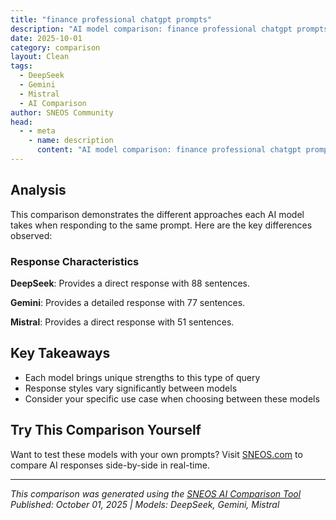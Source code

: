 ```yaml
---
title: "finance professional chatgpt prompts"
description: "AI model comparison: finance professional chatgpt prompts..."
date: 2025-10-01
category: comparison
layout: Clean
tags:
  - DeepSeek
  - Gemini
  - Mistral
  - AI Comparison
author: SNEOS Community
head:
  - - meta
    - name: description
      content: "AI model comparison: finance professional chatgpt prompts..."
---
```


<ChatComparison
  title="finance professional chatgpt prompts"
  prompt="finance professional chatgpt prompts"
  :responses='{
    "DeepSeek": "Of course. Here is a comprehensive guide to ChatGPT prompts for finance professionals, categorized by role and function.\n\nThe key to success with ChatGPT in finance is **specificity and context**. Don\u0027t ask vague questions; provide data, define your role, and state your goal.\n\n### **Golden Rules for Effective Finance Prompts**\n\n1.  **Assign a Role:** \u0022Act as a seasoned financial analyst for a Fortune 500 company...\u0022\n2.  **Provide Context:** \u0022Given a 10% market downturn, rising interest rates, and a client with a moderate risk tolerance...\u0022\n3.  **Define the Output:** \u0022Create a bulleted list,\u0022 \u0022Generate a table,\u0022 \u0022Write a 3-paragraph email,\u0022 \u0022Provide a Python script outline.\u0022\n4.  **Iterate:** Use the output to ask more refined follow-up questions.\n\n---\n\n### **Category 1: Financial Analysis \u0026 Modeling**\n\n**Use Case:** Accelerating initial research, brainstorming drivers, and drafting model structures.\n\n*   **Drafting a 3-Statement Model:**\n    \u003E \u0022Act as a financial modeling expert. I am building a 3-statement model for a SaaS company. List the top 10 key drivers and assumptions I should include in my model, such as Monthly Recurring Revenue (MRR), Churn Rate, and Customer Acquisition Cost (CAC). Organize them into a table with columns: \u0027Assumption\u0027, \u0027Description\u0027, \u0027Impacted Statement (IS/BS/CF)\u0027.\u0022\n\n*   **Analyzing Financial Ratios:**\n    \u003E \u0022I have a company with the following metrics: Current Ratio = 1.8, Debt-to-Equity = 0.6, ROE = 15%, and Net Profit Margin = 8%. Compare these ratios to industry averages for the consumer staples sector. Highlight potential strengths and weaknesses and suggest three questions I should investigate further.\u0022\n\n*   **DCF Model Assumptions:**\n    \u003E \u0022I am performing a DCF valuation for a mature manufacturing company. Outline a step-by-step process for estimating the Weighted Average Cost of Capital (WACC). Include the formulas for Cost of Equity (using CAPM) and Cost of Debt. Ask me for the specific inputs you need to calculate it.\u0022\n\n*   **Scenario Analysis:**\n    \u003E \u0022Create a scenario analysis for a project with a base-case NPV of $2M. Show me a table with a bull case (\u002B20% revenue growth, -2% discount rate) and a bear case (-10% revenue growth, \u002B3% discount rate). Explain the primary risk factors driving the variance in outcomes.\u0022\n\n---\n\n### **Category 2: Investment Research \u0026 Due Diligence**\n\n**Use Case:** Generating investment theses, identifying risks, and structuring research reports.\n\n*   **Generating an Investment Thesis:**\n    \u003E \u0022Act as a hedge fund analyst. Draft a one-page investment memo \u0027pitch\u0027 for [Company Name]. The structure should include: 1) Thesis Summary, 2) Industry Overview \u0026 Tailwinds, 3) Company\u0027s Competitive Moats, 4) Key Financial Highlights, and 5) Primary Risks and Mitigations.\u0022\n\n*   **SWOT Analysis:**\n    \u003E \u0022Perform a SWOT analysis for a company like [Company Name] that is launching a new AI-powered product in a competitive market. Be critical and focus on executable insights, not just generic statements.\u0022\n\n*   **Competitive Landscape:**\n    \u003E \u0022List the top 5 public competitors to [Company Name]. For each, provide their key financial metrics (market cap, P/E ratio, profit margin) and a brief description of their strategic positioning relative to [Company Name].\u0022\n\n*   **Red Flag Identification:**\n    \u003E \u0022I am conducting due diligence on a potential acquisition target. List 10 financial and operational red flags I should look for in the data room, such as consistently declining free cash flow, frequent one-time restructuring charges, or high customer concentration.\u0022\n\n---\n\n### **Category 3: Corporate Finance \u0026 Strategy**\n\n**Use Case:** Supporting internal decision-making, capital allocation, and strategic planning.\n\n*   **Capital Allocation Framework:**\n    \u003E \u0022Our company has $500M in excess cash. Outline a framework for capital allocation, weighing the pros and cons of different options: share buybacks, dividend increases, M\u0026A, or paying down debt. Provide a decision matrix based on our current debt level and growth prospects.\u0022\n\n*   **M\u0026A Synergy Analysis:**\n    \u003E \u0022We are considering acquiring a smaller competitor. List and categorize potential revenue synergies (e.g., cross-selling) and cost synergies (e.g., SG\u0026A reduction) we should model. For each, suggest a method for quantifying the synergy.\u0022\n\n*   **IPO Preparation:**\n    \u003E \u0022Act as an investment banker. What are the key milestones and preparation steps a private company needs to complete 24 months, 12 months, and 6 months before an IPO? Create a high-level timeline.\u0022\n\n*   **Investor Presentation Outline:**\n    \u003E \u0022Create a detailed outline for a Q3 earnings call presentation for a retail company that missed revenue estimates but beat on profitability. The tone should be confident and address the miss head-on. Include slides for \u0027Key Messages\u0027, \u0027Market Update\u0027, \u0027Financial Performance\u0027, and \u0027Revised Guidance\u0027.\u0022\n\n---\n\n### **Category 4: Risk Management \u0026 Compliance**\n\n**Use Case:** Identifying, categorizing, and communicating risks.\n\n*   **Risk Register:**\n    \u003E \u0022Generate a risk register template for a new international expansion project. The template should include columns for: Risk ID, Risk Description, Category (Operational, Financial, Regulatory), Likelihood, Impact, Mitigation Strategy, and Owner.\u0022\n\n*   **Compliance Checklist:**\n    \u003E \u0022Create a high-level checklist for ensuring AML (Anti-Money Laundering) and KYC (Know Your Customer) compliance for a new digital banking product.\u0022\n\n*   **Market Risk Explanation:**\n    \u003E \u0022Explain the concept of Value at Risk (VaR) to a non-finance executive. Use a simple analogy and avoid complex math. Focus on what it measures and its limitations.\u0022\n\n---\n\n### **Category 5: Communication \u0026 Reporting**\n\n**Use Case:** Drafting emails, reports, and summaries for different audiences.\n\n*   **Executive Summary:**\n    \u003E \u0022Summarize the following quarterly financial results [paste data or text] into a 3-bullet point executive summary for the CEO. Focus on the \u0027so what\u0027\u2014key drivers and implications.\u0022\n\n*   **Client Email (Bad News):**\n    \u003E \u0022Draft a professional email to a client explaining that their portfolio has underperformed the benchmark due to sector-specific headwinds. The tone should be empathetic, transparent, and reaffirm the long-term strategy. Do not use financial jargon.\u0022\n\n*   **Board Report Section:**\n    \u003E \u0022Write the \u0027Market Outlook\u0027 section for a board of directors report. The current environment is characterized by high inflation and potential recession. Keep it to two paragraphs: one on challenges and one on opportunities.\u0022\n\n*   **Simplifying a Complex Concept:**\n    \u003E \u0022Explain how a swap contract works, using an analogy of two farmers (one growing wheat, one growing corn) who want to diversify their risk. Make it easy for a new analyst to understand.\u0022\n\n---\n\n### **Category 6: Personal Productivity \u0026 Skill Development**\n\n**Use Case:** Learning, coding, and improving workflow.\n\n*   **Excel / Google Sheets Formula Help:**\n    \u003E \u0022I have a column of dates in Column A and transaction amounts in Column B. What is the Excel formula to sum the amounts for a specific month and year (e.g., March 2024)?\u0022\n\n*   **Python / R Script Outline:**\n    \u003E \u0022I want to pull stock price data for [Ticker] from Yahoo Finance using Python. Provide a step-by-step outline of the code using the \u0060yfinance\u0060 library, including how to handle the data and calculate simple daily returns.\u0022\n\n*   **Learning a New Topic:**\n    \u003E \u0022I want to understand the intricacies of the Volcker Rule. Create a structured learning path: start with a one-sentence definition, then three key components, and finally, the main criticisms from the banking industry.\u0022\n\nBy using these structured prompts, you can transform ChatGPT from a simple chatbot into a powerful, AI-powered assistant that enhances your productivity, deepens your analysis, and improves your communication.",
    "Gemini": "Okay, here are some ChatGPT prompts tailored for finance professionals, categorized by area of focus. I\u0027ve included prompts that range from generating ideas and content to assisting with analysis and decision-making.\n\n**I. Investment Management \u0026 Portfolio Strategy**\n\n*   **Idea Generation:**\n    *   \u0022Generate 5 unique investment strategies incorporating current macroeconomic trends like [Inflation, Interest Rate Hikes, Supply Chain Disruptions].\u0022\n    *   \u0022What are some potential investment opportunities within the [Renewable Energy/Artificial Intelligence/Cybersecurity] sector that are currently undervalued based on [P/E Ratio, Growth Potential, Technological Advancement]?\u0022\n    *   \u0022Brainstorm 10 alternative investment ideas suitable for a high-net-worth individual with a long-term investment horizon and a moderate risk tolerance. Focus on diversification and potential for capital appreciation.\u0022\n    *   \u0022What are some potential downside risks to investing in [Company Name/Sector] and how can they be mitigated?\u0022\n    *   \u0022Suggest 3-5 socially responsible investment options that align with [Specific ESG Criteria, e.g., Climate Change Mitigation, Ethical Labor Practices].\u0022\n*   **Portfolio Analysis \u0026 Optimization:**\n    *   \u0022Analyze the risk-adjusted performance of a portfolio consisting of [Specific Assets and Weights] over the past 5 years, considering [Sharpe Ratio, Sortino Ratio, Treynor Ratio, and Maximum Drawdown].\u0022\n    *   \u0022Given a client\u0027s risk profile of [Risk Tolerance Level, Investment Horizon, Financial Goals], recommend an optimal asset allocation strategy across [Asset Classes] using [Modern Portfolio Theory/Black-Litterman Model].\u0022\n    *   \u0022Suggest improvements to a portfolio that is overweight in [Specific Sector] and underweight in [Another Sector] to improve diversification and reduce concentration risk.\u0022\n    *   \u0022Simulate the impact of a [Market Correction/Interest Rate Hike/Geopolitical Event] on a portfolio with the following characteristics: [Asset Allocation, Beta, Duration].\u0022\n    *   \u0022Generate a report comparing the performance of my portfolio against a benchmark of [Index Name] over the past [Time Period].\u0022\n*   **Market Commentary \u0026 Research:**\n    *   \u0022Provide a concise summary of the key drivers behind the recent volatility in the [Specific Market/Asset Class].\u0022\n    *   \u0022Analyze the potential impact of [Federal Reserve Policy/Government Regulation/Technological Disruption] on the [Specific Industry/Sector].\u0022\n    *   \u0022Summarize the consensus forecasts for [Key Economic Indicators] and discuss the potential implications for investment strategy.\u0022\n    *   \u0022Develop a detailed analysis of [Company Name]\u0027s financial performance, including a SWOT analysis and valuation using [DCF, Relative Valuation].\u0022\n    *   \u0022Research the current trends and future outlook for the [Specific Commodity/Currency] market.\u0022\n\n**II. Corporate Finance \u0026 Financial Planning**\n\n*   **Financial Modeling \u0026 Analysis:**\n    *   \u0022Build a financial model to project the cash flows of [Company Name] over the next 5 years, incorporating assumptions for [Revenue Growth, Operating Expenses, Capital Expenditures].\u0022\n    *   \u0022Perform a sensitivity analysis on a financial model to assess the impact of changes in [Key Assumptions] on [Net Present Value, Internal Rate of Return].\u0022\n    *   \u0022Calculate the weighted average cost of capital (WACC) for [Company Name] based on its capital structure and cost of debt and equity.\u0022\n    *   \u0022Analyze the financial viability of a potential [Merger/Acquisition/Investment Project] using [NPV, IRR, Payback Period] criteria.\u0022\n    *   \u0022Create a break-even analysis for a new product launch, considering fixed and variable costs, and determine the sales volume required to achieve profitability.\u0022\n*   **Capital Structure \u0026 Funding:**\n    *   \u0022Evaluate the optimal capital structure for [Company Name], considering its industry, financial performance, and risk profile.\u0022\n    *   \u0022Compare the pros and cons of different funding options, such as [Debt Financing, Equity Financing, Venture Capital], for a growing business.\u0022\n    *   \u0022Develop a pitch deck for a company seeking [Specific Amount] in funding from [Type of Investor].\u0022\n    *   \u0022Outline the key terms and conditions to consider when negotiating a loan agreement with a bank.\u0022\n*   **Financial Planning \u0026 Advice:**\n    *   \u0022Develop a comprehensive financial plan for a client with the following characteristics: [Age, Income, Assets, Liabilities, Goals, Risk Tolerance].\u0022\n    *   \u0022Advise a client on the optimal strategy for managing their retirement savings, considering [Tax Implications, Investment Options, Withdrawal Strategies].\u0022\n    *   \u0022Recommend strategies for reducing tax liabilities, such as [Tax-Advantaged Accounts, Deductions, Credits].\u0022\n    *   \u0022Evaluate the affordability of purchasing a home based on a client\u0027s income, expenses, and credit score.\u0022\n    *   \u0022Assess the insurance needs of a family and recommend appropriate coverage levels for [Life Insurance, Disability Insurance, Health Insurance].\u0022\n\n**III. Risk Management \u0026 Compliance**\n\n*   **Risk Identification \u0026 Assessment:**\n    *   \u0022Identify the key risks facing a financial institution, including [Credit Risk, Market Risk, Operational Risk, Liquidity Risk, Reputational Risk].\u0022\n    *   \u0022Assess the potential impact and likelihood of each risk and develop a risk mitigation plan.\u0022\n    *   \u0022Conduct a stress test on a portfolio to evaluate its resilience to adverse market conditions.\u0022\n    *   \u0022Analyze the regulatory landscape for [Specific Financial Product/Service] and identify potential compliance risks.\u0022\n*   **Compliance \u0026 Regulatory Reporting:**\n    *   \u0022Summarize the key requirements of [Specific Regulation, e.g., Dodd-Frank Act, GDPR] and outline the steps required to comply.\u0022\n    *   \u0022Generate a report outlining the anti-money laundering (AML) procedures that a financial institution should implement.\u0022\n    *   \u0022Develop a data privacy policy that complies with relevant regulations.\u0022\n    *   \u0022Explain the implications of [New Accounting Standard] for financial reporting.\u0022\n*   **Fraud Detection \u0026 Prevention:**\n    *   \u0022Identify potential red flags for fraudulent activity in financial transactions.\u0022\n    *   \u0022Recommend strategies for preventing and detecting fraud in [Specific Area, e.g., Credit Card Transactions, Online Banking].\u0022\n    *   \u0022Develop a cybersecurity plan to protect sensitive financial data from cyberattacks.\u0022\n\n**IV. General Finance Tasks**\n\n*   **Explanation of Concepts:**\n    *   \u0022Explain the concept of [Specific Financial Concept, e.g., Discounted Cash Flow, Capital Asset Pricing Model, Derivatives] in simple terms that a non-finance professional can understand.\u0022\n    *   \u0022Compare and contrast [Two Financial Instruments or Strategies].\u0022\n    *   \u0022What are the key differences between [GAAP and IFRS]?\u0022\n*   **Communication \u0026 Reporting:**\n    *   \u0022Draft an email to a client explaining the performance of their portfolio in the last quarter.\u0022\n    *   \u0022Prepare a presentation summarizing the key findings of a financial analysis report.\u0022\n    *   \u0022Write a blog post on the importance of financial literacy.\u0022\n*   **Research \u0026 Data Analysis:**\n    *   \u0022Find the latest data on [Specific Economic Indicator] from reputable sources.\u0022\n    *   \u0022Compare the financial performance of [Two Companies in the Same Industry].\u0022\n    *   \u0022Analyze the historical trends in [Specific Market or Asset Class].\u0022\n*   **Automation \u0026 Efficiency:**\n    *   \u0022Write Python code to automate the process of [Data Extraction, Analysis, Reporting].\u0022\n    *   \u0022Suggest ways to streamline financial processes using technology.\u0022\n\n**Tips for Using These Prompts:**\n\n*   **Be Specific:** The more specific you are, the better the results will be. Include details about the company, industry, time period, or assumptions you want the AI to consider.\n*   **Provide Context:** Give the AI enough background information so it can understand your request and provide relevant responses.\n*   **Iterate:** Don\u0027t be afraid to refine your prompts based on the initial results you get. If the AI doesn\u0027t quite understand what you\u0027re looking for, try rephrasing your question or adding more detail.\n*   **Verify Information:** Always double-check the information provided by the AI, especially when it comes to financial data or analysis.  AI is a tool, not a replacement for your own expertise and due diligence.\n*   **Ethical Considerations:** Use these prompts responsibly and ethically. Don\u0027t use them to generate misleading or fraudulent information.\n\nBy using these prompts and adapting them to your specific needs, you can leverage the power of ChatGPT to enhance your work as a finance professional. Good luck!\n",
    "Mistral": "Certainly! Here are some prompts you can use to engage with a finance professional or to simulate a conversation with a finance-focused AI like me:\n\n### General Finance Questions\n1. **Investment Strategy:**\n   - \u0022Can you explain the difference between active and passive investment strategies?\u0022\n   - \u0022What are some common mistakes investors make and how can they be avoided?\u0022\n\n2. **Financial Planning:**\n   - \u0022How can I create a comprehensive financial plan for retirement?\u0022\n   - \u0022What are the key components of a well-rounded financial portfolio?\u0022\n\n3. **Risk Management:**\n   - \u0022How can I manage risk in my investment portfolio?\u0022\n   - \u0022What are some common risk management strategies for different types of investments?\u0022\n\n### Specific Financial Topics\n4. **Stock Market:**\n   - \u0022What are the key indicators to look at when analyzing a stock?\u0022\n   - \u0022How do I diversify my stock portfolio to minimize risk?\u0022\n\n5. **Bonds and Fixed Income:**\n   - \u0022What are the advantages and disadvantages of investing in bonds?\u0022\n   - \u0022How do interest rates affect bond prices?\u0022\n\n6. **Real Estate:**\n   - \u0022What are the benefits and risks of investing in real estate?\u0022\n   - \u0022How can I evaluate a real estate investment opportunity?\u0022\n\n### Personal Finance\n7. **Budgeting:**\n   - \u0022What are some effective budgeting techniques for managing personal finances?\u0022\n   - \u0022How can I create a budget that helps me save more money?\u0022\n\n8. **Debt Management:**\n   - \u0022What are the best strategies for paying off credit card debt?\u0022\n   - \u0022How can I manage student loan debt effectively?\u0022\n\n9. **Savings and Investments:**\n   - \u0022What are the best ways to save for a down payment on a house?\u0022\n   - \u0022How can I start investing with a small amount of money?\u0022\n\n### Advanced Financial Topics\n10. **Derivatives:**\n    - \u0022Can you explain the basics of options trading?\u0022\n    - \u0022What are the risks and benefits of using futures contracts?\u0022\n\n11. **Cryptocurrency:**\n    - \u0022What are the key factors to consider when investing in cryptocurrencies?\u0022\n    - \u0022How do I evaluate the potential of a new cryptocurrency?\u0022\n\n12. **Tax Planning:**\n    - \u0022What are some effective tax planning strategies for high-income individuals?\u0022\n    - \u0022How can I optimize my tax situation as a small business owner?\u0022\n\n### Professional Development\n13. **Career Advice:**\n    - \u0022What are the key skills needed to succeed in a finance career?\u0022\n    - \u0022How can I advance my career in the finance industry?\u0022\n\n14. **Certifications:**\n    - \u0022What are the benefits of obtaining a CFA or CFP certification?\u0022\n    - \u0022How can I prepare for the CFA exams?\u0022\n\n### Current Events and Trends\n15. **Economic Indicators:**\n    - \u0022How do economic indicators like GDP and unemployment rates affect the stock market?\u0022\n    - \u0022What are the current economic trends that investors should be aware of?\u0022\n\n16. **Market Trends:**\n    - \u0022What are the latest trends in the financial markets?\u0022\n    - \u0022How do geopolitical events impact global financial markets?\u0022\n\nThese prompts can help you gain insights and advice from a finance professional or an AI like me. If you have specific questions or need more detailed information, feel free to ask!"
  }'
  published-date="15:27"
/>

## Analysis

This comparison demonstrates the different approaches each AI model takes when responding to the same prompt. Here are the key differences observed:

### Response Characteristics

**DeepSeek**: Provides a direct response with 88 sentences. 

**Gemini**: Provides a detailed response with 77 sentences. 

**Mistral**: Provides a direct response with 51 sentences. 

## Key Takeaways

- Each model brings unique strengths to this type of query
- Response styles vary significantly between models
- Consider your specific use case when choosing between these models

## Try This Comparison Yourself

Want to test these models with your own prompts? Visit [SNEOS.com](https://sneos.com) to compare AI responses side-by-side in real-time.

---

*This comparison was generated using the [SNEOS AI Comparison Tool](https://sneos.com)*
*Published: October 01, 2025 | Models: DeepSeek, Gemini, Mistral*
